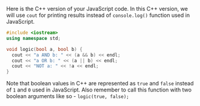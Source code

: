 Here is the C++ version of your JavaScript code. In this C++ version, we will use `cout` for printing results instead of `console.log()` function used in JavaScript.

```cpp
#include <iostream>
using namespace std;

void logic(bool a, bool b) {
  cout << "a AND b: " << (a && b) << endl;
  cout << "a OR b: " << (a || b) << endl;
  cout << "NOT a: " << !a << endl;
}
```

Note that boolean values in C++ are represented as `true` and `false` instead of `1` and `0` used in JavaScript.
Also remember to call this function with two boolean arguments like so - `logic(true, false);`
